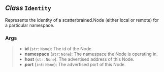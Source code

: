 ## *Class* `Identity`


Represents the identity of a scatterbrained.Node (either local or remote) for a particular namespace.

### Args
> - **id** (`str`: `None`): The id of the Node.
> - **namespace** (`str`: `None`): The namespace the Node is operating in.
> - **host** (`str`: `None`): The advertised address of this Node.
> - **port** (`int`: `None`): The advertised port of this Node.
